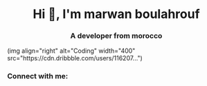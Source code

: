 <h1 align="center">Hi 👋, I'm marwan boulahrouf</h1>
<h3 align="center">A developer from morocco</h3>
(img align="right" alt="Coding" width="400" src="https://cdn.dribbble.com/users/116207...")
<h3 align="left">Connect with me:</h3>
<p align="left">
</p>
